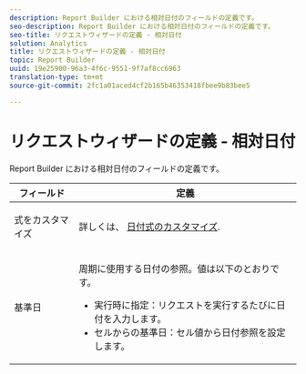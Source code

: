 ```yaml
---
description: Report Builder における相対日付のフィールドの定義です。
seo-description: Report Builder における相対日付のフィールドの定義です。
seo-title: リクエストウィザードの定義 - 相対日付
solution: Analytics
title: リクエストウィザードの定義 - 相対日付
topic: Report Builder
uuid: 19e25900-96a3-4f6c-9551-9f7af8cc6963
translation-type: tm+mt
source-git-commit: 2fc1a01aced4cf2b165b46353418fbee9b83bee5

---
```



# リクエストウィザードの定義 - 相対日付

Report Builder における相対日付のフィールドの定義です。

<table id="table_620F3BD3FD1B4C85A0319107EC03D54F"> 
 <thead> 
  <tr> 
   <th colname="col1" class="entry"> フィールド </th> 
   <th colname="col2" class="entry"> 定義 </th> 
  </tr> 
 </thead>
 <tbody> 
  <tr> 
   <td colname="col1"> <p>式をカスタマイズ </p> </td> 
   <td colname="col2"> <p>詳しくは、 <a href="/help/analyze/report-builder/data-requests/configuring-report-dates/c-customized-date-expressions/t-customized-date-expressions.md"   > 日付式のカスタマイズ</a>. </p> </td> 
  </tr> 
  <tr> 
   <td colname="col1"> <p> 基準日 </p> </td> 
   <td colname="col2"> <p>周期に使用する日付の参照。値は以下のとおりです。 </p> 
    <ul id="ul_6B73B707B7CB4C7D88299A8337260800"> 
     <li id="li_48FD414FCF884F3AADB7CFBC90C7EF51"> 実行時に指定：リクエストを実行するたびに日付を入力します。 </li> 
     <li id="li_B1AE95854C1B4228A39164373A1C5303"> セルからの基準日：セル値から日付参照を設定します。 </li> 
    </ul> </td> 
  </tr> 
 </tbody> 
</table>

